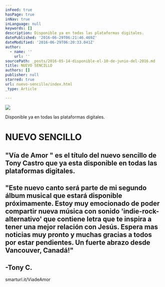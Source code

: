 ```yaml
---
inFeed: true
hasPage: true
inNav: true
inLanguage: null
keywords: []
description: Disponible ya en todas las plataformas digitales.
datePublished: '2016-06-29T06:21:46.469Z'
dateModified: '2016-06-29T06:20:33.041Z'
author:
  - name: ''
    url: ''
sourcePath: _posts/2016-05-14-disponible-el-10-de-junio-del-2016.md
title: NUEVO SENCILLO
authors: []
publisher: null
starred: true
url: nuevo-sencillo/index.html
_type: Article

---
```

![](https://s3-us-west-2.amazonaws.com/the-grid-img/p/b09f43212974ad5cef3ce2875a48e1c5d64ca922.jpg)

Disponible ya en todas las plataformas digitales.

# NUEVO SENCILLO

## "Vía de Amor " es el título del nuevo sencillo de Tony Castro que ya esta disponible en todas las plataformas digitales.

## "Este nuevo canto será parte de mi segundo álbum musical que estará disponible próximamente. Estoy muy emocionado de poder compartir nueva música con sonido 'indie-rock-alternativo' que contiene letra que te inspira a tener una mejor relación con Jesús. Espera mas noticias muy pronto y muchas gracias a todos por estar pendientes. Un fuerte abrazo desde Vancouver, Canadá!"

## -Tony C.

smarturl.it/ViadeAmor